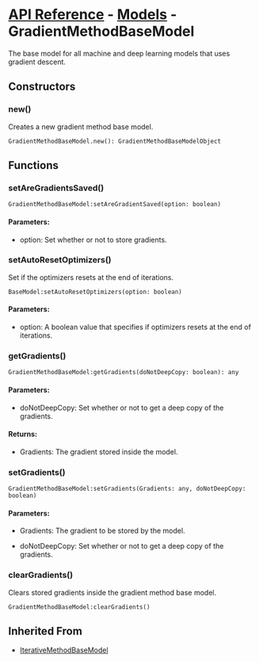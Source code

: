 # [API Reference](../../API.md) - [Models](../Models.md) - GradientMethodBaseModel

The base model for all machine and deep learning models that uses gradient descent.

## Constructors

### new()

Creates a new gradient method base model.

```
GradientMethodBaseModel.new(): GradientMethodBaseModelObject
```

## Functions

### setAreGradientsSaved()

```
GradientMethodBaseModel:setAreGradientSaved(option: boolean)
```

#### Parameters:

* option: Set whether or not to store gradients.

### setAutoResetOptimizers()

Set if the optimizers resets at the end of iterations.

```
BaseModel:setAutoResetOptimizers(option: boolean)
```

#### Parameters:

* option: A boolean value that specifies if optimizers resets at the end of iterations.

### getGradients()

```
GradientMethodBaseModel:getGradients(doNotDeepCopy: boolean): any
```

#### Parameters:

* doNotDeepCopy: Set whether or not to get a deep copy of the gradients.

#### Returns:

* Gradients: The gradient stored inside the model.

### setGradients()

```
GradientMethodBaseModel:setGradients(Gradients: any, doNotDeepCopy: boolean)
```

#### Parameters:

* Gradients: The gradient to be stored by the model.

* doNotDeepCopy: Set whether or not to get a deep copy of the gradients.

### clearGradients()

Clears stored gradients inside the gradient method base model.

```
GradientMethodBaseModel:clearGradients()
```

## Inherited From

* [IterativeMethodBaseModel](IterativeMethodBaseModel.md)
